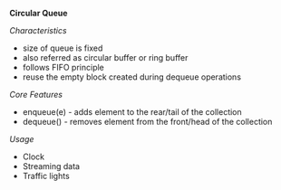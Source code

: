 **Circular Queue**

_Characteristics_

- size of queue is fixed
- also referred as circular buffer or ring buffer
- follows FIFO principle
- reuse the empty block created during dequeue operations

_Core Features_

- enqueue(e) - adds element to the rear/tail of the collection
- dequeue() - removes element from the front/head of the collection

_Usage_

- Clock
- Streaming data
- Traffic lights
